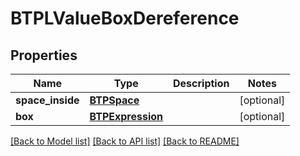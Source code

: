 # BTPLValueBoxDereference

## Properties
Name | Type | Description | Notes
------------ | ------------- | ------------- | -------------
**space_inside** | [**BTPSpace**](BTPSpace.md) |  | [optional] 
**box** | [**BTPExpression**](BTPExpression.md) |  | [optional] 

[[Back to Model list]](../README.md#documentation-for-models) [[Back to API list]](../README.md#documentation-for-api-endpoints) [[Back to README]](../README.md)


